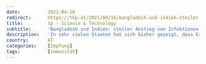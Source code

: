 ```yaml
---
date:          2021-04-16
redirect:      https://tkp.at/2021/04/16/bangladesh-und-indien-steiler-anstieg-von-infektionen-und-todesfaellen-seit-impfbeginn/
title:         tp - Science & Technology
subtitle:      'Bangladesh und Indien: steiler Anstieg von Infektionen und Todesfällen seit Impfbeginn'
description:   'In sehr vielen Staaten hat sich bisher gezeigt, dass Erkrankungen und Todesfälle stark in die Höhe schnellen, sobald mit massenhafter Impfung begonnen wird. Das war ganz deutlich zu beobachten in Großbritannien, Irland, Malta und fast allen anderen Ländern und natürlich in Israel. Nun ist das gleiche Phänomen auch den bevölkerungsreichen Staaten Indien und Bangladesh zu …'
country:       AT
categories:    [Impfung]
tags:          [immunität]
---
```

